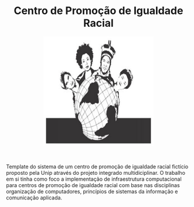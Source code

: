 <h1 align="center">Centro de Promoção de Igualdade Racial</h1>
<p align="center">
<img src="https://github.com/Mlazz0x58/Centro-de-Promo-o-de-Igualdade-Racial/blob/main/images/inicial.jpg" alt="Logo" width="300" height="300">
</p>
<br>
<p align="left">
    Template do sistema de um centro de promoção de igualdade racial fictício proposto pela Unip através do projeto integrado multidiciplinar. O trabalho em si tinha como foco a implementação de infraestrutura computacional para centros de promoção de igualdade racial com base nas disciplinas organização de computadores, princípios de sistemas da informação e comunicação aplicada.
</p>
